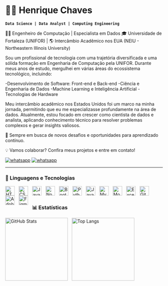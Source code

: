# 👨‍💻 Henrique Chaves

**`Data Science | Data Analyst | Computing Engineering`**

👨‍💻 Engenheiro de Computação | Especialista em Dados
🎓 Universidade de Fortaleza (UNIFOR) | 🌎 Intercâmbio Acadêmico nos EUA (NEIU - Northeastern Illinois University)

Sou um profissional de tecnologia com uma trajetória diversificada e uma sólida formação em Engenharia de Computação pela UNIFOR. Durante meus anos de estudo, mergulhei em várias áreas do ecossistema tecnológico, incluindo:

-Desenvolvimento de Software: Front-end e Back-end
-Ciência e Engenharia de Dados
-Machine Learning e Inteligência Artificial
-Tecnologias de Hardware

Meu intercâmbio acadêmico nos Estados Unidos foi um marco na minha jornada, permitindo que eu me especializasse profundamente na área de dados. Atualmente, estou focado em crescer como cientista de dados e analista, aplicando conhecimento técnico para resolver problemas complexos e gerar insights valiosos.

🚀 Sempre em busca de novos desafios e oportunidades para aprendizado contínuo.

💡 Vamos colaborar? Confira meus projetos e entre em contato!



<p align="left">
    <a href="https://wa.me/qr/3MDWUCCXWAJHA1"><img src="https://img.shields.io/badge/WhatsApp-25D366?style=for-the-badge&logo=whatsapp&logoColor=white" alt="whatsapp"></a>
    <a href="www.linkedin.com/in/henrique-chaves-12b443295"><img src="https://img.shields.io/badge/LinkedIn-0077B5?style=for-the-badge&logo=linkedin&logoColor=white" alt="whatsapp"></a>
</p>

---

### 🤖 Linguagens e Tecnologias

<img 
    align="left" 
    alt="HTML"
    title="HTML" 
    width="30px" 
    style="padding-right: 10px;" 
    src="https://cdn.jsdelivr.net/gh/devicons/devicon@latest/icons/html5/html5-original.svg" 
/>
<img 
    align="left" 
    alt="CSS" 
    title="CSS"
    width="30px" 
    style="padding-right: 10px;" 
    src="https://cdn.jsdelivr.net/gh/devicons/devicon@latest/icons/css3/css3-original.svg" 
/>
<img 
    align="left" 
    alt="JavaScript" 
    title="JavaScript"
    width="30px" 
    style="padding-right: 10px;" 
    src="https://cdn.jsdelivr.net/gh/devicons/devicon@latest/icons/javascript/javascript-original.svg" 
/>
<img 
    align="left" 
    alt="NodeJs" 
    title="NodeJs"
    width="30px" 
    style="padding-right: 10px;" 
    src="https://img.icons8.com/?size=100&id=54087&format=png&color=000000" 
/>
<img 
    align="left" 
    alt="Bootstrap"
    title="Bootstrap" 
    width="30px" 
    style="padding-right: 10px;" 
    src="https://cdn.jsdelivr.net/gh/devicons/devicon@latest/icons/bootstrap/bootstrap-original.svg" 
/>
<img 
    align="left" 
    alt="Python" 
    title="Python"
    width="30px" 
    style="padding-right: 10px;" 
    src="https://cdn.jsdelivr.net/gh/devicons/devicon@latest/icons/python/python-original.svg" 
/>
<img 
    align="left" 
    alt="Java" 
    title="Java"
    width="30px" 
    style="padding-right: 10px;" 
    src="https://cdn-icons-png.flaticon.com/128/5968/5968282.png" 
/>
<img 
    align="left" 
    alt="MySql" 
    title="MySql"
    width="30px" 
    style="padding-right: 10px;" 
    src="https://cdn-icons-png.flaticon.com/128/18405/18405232.png" 
/>
<img 
    align="left" 
    alt="MongoDB" 
    title="MongoDB"
    width="30px" 
    style="padding-right: 10px;" 
    src="https://img.icons8.com/?size=100&id=74402&format=png&color=000000" 
/>
<img 
    align="left" 
    alt="Excel" 
    title="Excel"
    width="30px" 
    style="padding-right: 10px;" 
    src="https://img.icons8.com/?size=100&id=13654&format=png&color=000000" 
/>
<img 
    align="left" 
    alt="Git" 
    title="Git"
    width="30px" 
    style="padding-right: 10px;" 
    src="https://img.icons8.com/?size=100&id=20906&format=png&color=000000" 
/>
<img 
    align="left" 
    alt="AdobeXD" 
    title="AdobeXD"
    width="30px" 
    style="padding-right: 10px;" 
    src="https://img.icons8.com/?size=100&id=4VVL78edhbW9&format=png&color=000000" 
/>
<img 
    align="left" 
    alt="Figma" 
    title="Figma"
    width="30px" 
    style="padding-right: 10px;" 
    src="https://img.icons8.com/?size=100&id=zfHRZ6i1Wg0U&format=png&color=000000" 
/>

<br/>
<br/>

### 📊 Estatísticas

<p>
  <img 
    align="left" 
    alt="GitHub Stats" 
    height="200" 
    style="padding-right: 10px;" 
    src="https://github-readme-stats.vercel.app/api?username=HenriqueChavesM&show_icons=true&theme=tokyonight&include_all_commits=true&locale=pt-br" 
  />

  <img 
    align="left" 
    alt="Top Langs" 
    height="200" 
    style="padding-right: 10px;" 
    src="https://github-readme-stats.vercel.app/api/top-langs/?username=HenriqueChavesM&theme=tokyonight&layout=compact&custom_title=Tecnologias&langs_count=9" 
  />
</p>
